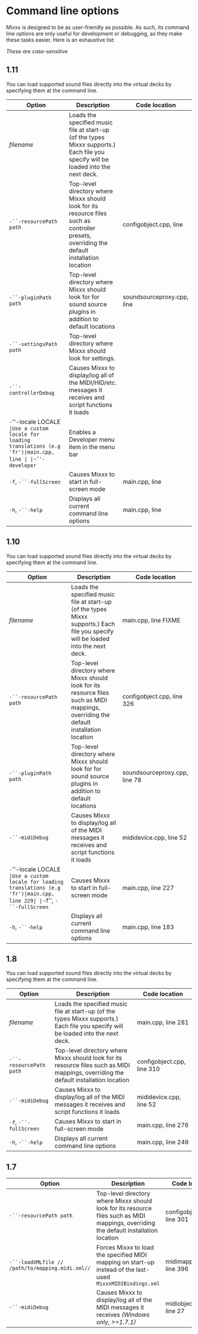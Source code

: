 # Command line options

Mixxx is designed to be as user-friendly as possible. As such, its
command line options are only useful for development or debugging, as
they make these tasks easier. Here is an exhaustive list:

*These are case-sensitive*

## 1.11

You can load supported sound files directly into the virtual decks by
specifying them at the command line.

| Option                                                                                                               | Description                                                                                                                                 | Code location              |
| -------------------------------------------------------------------------------------------------------------------- | ------------------------------------------------------------------------------------------------------------------------------------------- | -------------------------- |
| *filename*                                                                                                           | Loads the specified music file at start-up (of the types Mixxx supports.) Each file you specify will be loaded into the next deck.          |                            |
| `-``-resourcePath path`                                                                                              | Top-level directory where Mixxx should look for its resource files such as controller presets, overriding the default installation location | configobject.cpp, line     |
| `-``-pluginPath path`                                                                                                | Top-level directory where Mixxx should look for for sound source plugins in addition to default locations                                   | soundsourceproxy.cpp, line |
| `-``-settingsPath path`                                                                                              | Top-level directory where Mixxx should look for settings.                                                                                   |                            |
| `-``-controllerDebug`                                                                                                | Causes Mixxx to display/log all of the MIDI/HID/etc. messages it receives and script functions it loads                                     |                            |
| `-`''-locale LOCALE `\|Use a custom locale for loading translations (e.g 'fr')\|main.cpp, line \| \|`-'`'-developer` | Enables a Developer menu item in the menu bar                                                                                               |                            |
| `-f`, `-``-fullScreen`                                                                                               | Causes Mixxx to start in full-screen mode                                                                                                   | main.cpp, line             |
| `-h`, `-``-help`                                                                                                     | Displays all current command line options                                                                                                   | main.cpp, line             |

## 1.10

You can load supported sound files directly into the virtual decks by
specifying them at the command line.

| Option                                                                                                                         | Description                                                                                                                            | Code location                 |
| ------------------------------------------------------------------------------------------------------------------------------ | -------------------------------------------------------------------------------------------------------------------------------------- | ----------------------------- |
| *filename*                                                                                                                     | Loads the specified music file at start-up (of the types Mixxx supports.) Each file you specify will be loaded into the next deck.     | main.cpp, line FIXME          |
| `-``-resourcePath path`                                                                                                        | Top-level directory where Mixxx should look for its resource files such as MIDI mappings, overriding the default installation location | configobject.cpp, line 326    |
| `-``-pluginPath path`                                                                                                          | Top-level directory where Mixxx should look for for sound source plugins in addition to default locations                              | soundsourceproxy.cpp, line 78 |
| `-``-midiDebug`                                                                                                                | Causes Mixxx to display/log all of the MIDI messages it receives and script functions it loads                                         | mididevice.cpp, line 52       |
| `-`''-locale LOCALE `\|Use a custom locale for loading translations (e.g 'fr')\|main.cpp, line 229\| \|`-f'', `-``-fullScreen` | Causes Mixxx to start in full-screen mode                                                                                              | main.cpp, line 227            |
| `-h`, `-``-help`                                                                                                               | Displays all current command line options                                                                                              | main.cpp, line 183            |

## 1.8

You can load supported sound files directly into the virtual decks by
specifying them at the command line.

| Option                  | Description                                                                                                                            | Code location              |
| ----------------------- | -------------------------------------------------------------------------------------------------------------------------------------- | -------------------------- |
| *filename*              | Loads the specified music file at start-up (of the types Mixxx supports.) Each file you specify will be loaded into the next deck.     | main.cpp, line 281         |
| `-``-resourcePath path` | Top-level directory where Mixxx should look for its resource files such as MIDI mappings, overriding the default installation location | configobject.cpp, line 310 |
| `-``-midiDebug`         | Causes Mixxx to display/log all of the MIDI messages it receives and script functions it loads                                         | mididevice.cpp, line 52    |
| `-f`, `-``-fullScreen`  | Causes Mixxx to start in full-screen mode                                                                                              | main.cpp, line 276         |
| `-h`, `-``-help`        | Displays all current command line options                                                                                              | main.cpp, line 249         |

## 1.7

| Option                                           | Description                                                                                                                            | Code location              |
| ------------------------------------------------ | -------------------------------------------------------------------------------------------------------------------------------------- | -------------------------- |
| `-``-resourcePath path`                          | Top-level directory where Mixxx should look for its resource files such as MIDI mappings, overriding the default installation location | configobject.cpp, line 301 |
| `-``-loadXMLfile // /path/to/mapping.midi.xml//` | Forces Mixxx to load the specified MIDI mapping on start-up instead of the last-used `MixxxMIDIBindings.xml`                           | midimapping.cpp, line 396  |
| `-``-midiDebug`                                  | Causes Mixxx to display/log all of the MIDI messages it receives *(Windows only, \>=1.7.1)*                                            | midiobjectwin.cpp, line 27 |
